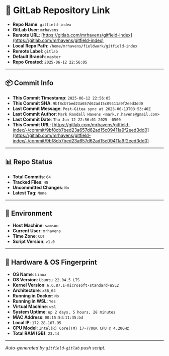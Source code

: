 # 🔗 GitLab Repository Link

- **Repo Name**: `gitfield-index`
- **GitLab User**: `mrhavens`
- **Remote URL**: [https://gitlab.com/mrhavens/gitfield-index](https://gitlab.com/mrhavens/gitfield-index)
- **Local Repo Path**: `/home/mrhavens/fieldwork/gitfield-index`
- **Remote Label**: `gitlab`
- **Default Branch**: `master`
- **Repo Created**: `2025-06-12 22:56:05`

---

## 📦 Commit Info

- **This Commit Timestamp**: `2025-06-12 22:56:05`
- **This Commit SHA**: `9bf8cb7bed23a657d62ad15c09411a9f2eed3dd0`
- **Last Commit Message**: `Post-Gitea sync at 2025-06-13T03:53:40Z`
- **Last Commit Author**: `Mark Randall Havens <mark.r.havens@gmail.com>`
- **Last Commit Date**: `Thu Jun 12 22:56:01 2025 -0500`
- **This Commit URL**: [https://gitlab.com/mrhavens/gitfield-index/-/commit/9bf8cb7bed23a657d62ad15c09411a9f2eed3dd0](https://gitlab.com/mrhavens/gitfield-index/-/commit/9bf8cb7bed23a657d62ad15c09411a9f2eed3dd0)

---

## 📊 Repo Status

- **Total Commits**: `64`
- **Tracked Files**: `48`
- **Uncommitted Changes**: `No`
- **Latest Tag**: `None`

---

## 🧽 Environment

- **Host Machine**: `samson`
- **Current User**: `mrhavens`
- **Time Zone**: `CDT`
- **Script Version**: `v1.0`

---

## 🧬 Hardware & OS Fingerprint

- **OS Name**: `Linux`
- **OS Version**: `Ubuntu 22.04.5 LTS`
- **Kernel Version**: `6.6.87.1-microsoft-standard-WSL2`
- **Architecture**: `x86_64`
- **Running in Docker**: `No`
- **Running in WSL**: `Yes`
- **Virtual Machine**: `wsl`
- **System Uptime**: `up 2 days, 5 hours, 28 minutes`
- **MAC Address**: `00:15:5d:11:35:bd`
- **Local IP**: `172.28.107.95`
- **CPU Model**: `Intel(R) Core(TM) i7-7700K CPU @ 4.20GHz`
- **Total RAM (GB)**: `23.44`

---

_Auto-generated by `gitfield-gitlab` push script._

